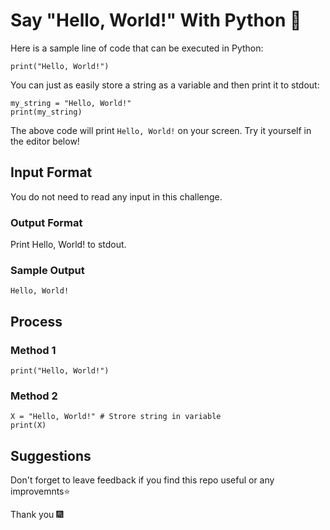 

# Say "Hello, World!" With Python 👋

Here is a sample line of code that can be executed in Python:

```
print("Hello, World!")
```

You can just as easily store a string as a variable and then print it to stdout:

```
my_string = "Hello, World!"
print(my_string)
```

The above code will print ```Hello, World!``` on your screen. Try it yourself in the editor below!

## Input Format

You do not need to read any input in this challenge.

### Output Format

Print Hello, World! to stdout.

### Sample Output 

```Hello, World!```


## Process 

### Method 1

```
print("Hello, World!")
```

### Method 2

```
X = "Hello, World!" # Strore string in variable
print(X)
```

##  Suggestions

Don't forget to leave feedback if you find this repo useful or any improvemnts⭐

Thank you 🎆







